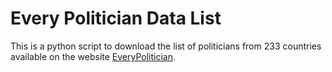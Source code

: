 # Every Politician Data List


This is a python script to download the list of politicians from 233 countries available on the website [EveryPolitician](http://everypolitician.org).

 